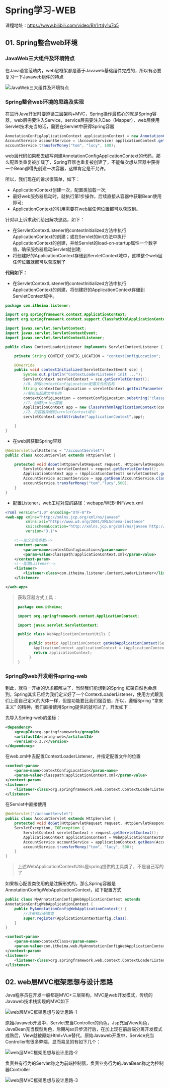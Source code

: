 # Spring学习-WEB

课程地址：https://www.bilibili.com/video/BV1rt4y1u7q5

## 01. Spring整合web环境

###  JavaWeb三大组件及环境特点

在Java语言范畴内，web层框架都是基于Javaweb基础组件完成的，所以有必要复习一下Javaweb组件的特点

![JavaWeb三大组件及环境特点](image/JavaWeb三大组件及环境特点.jpg)

### Spring整合web环境的思路及实现

在进行Java开发时要遵循三层架构+MVC，Spring操作最核心的就是Spring容器，web层需要注入Service，service层需要注入Dao（Mapper），web层使用Servlet技术充当的话，需要在Servlet中获得Spring容器

```java
AnnotationConfigApplicationContext applicationContext = new AnnotationConfigApplicationContext(ApplicationContextConfig.class);
AccountService accountService = (AccountService) applicationContext.getBean("accountService");
accountService.transferMoney("tom", "lucy", 100);
```

web层代码如果都去编写创建AnnotationConfigApplicationContext的代码，那么配置类重复被加载了，Spring容器也重复被创建了，不能每次想从容器中获得一个Bean都得先创建一次容器，这样肯定是不允许。

所以，我们现在的诉求很简单，如下：

* ApplicationContext创建一次，配置类加载一次; 
* 最好web服务器启动时，就执行第1步操作，后续直接从容器中获取Bean使用即可; 
* ApplicationContext的引用需要在web层任何位置都可以获取到。

针对以上诉求我们给出解决思路，如下：

* 在ServletContextListener的contextInitialized方法中执行ApplicationContext的创建；或在Servlet的init方法中执行ApplicationContext的创建，并给Servlet的load-on-startup属性一个数字值，确保服务器启动Servlet就创建; 
* 将创建好的ApplicationContext存储到ServletContext域中，这样整个web层任何位置就都可以获取到了

**代码如下：**

* 在ServletContextListener的contextInitialized方法中执行ApplicationContext的创建，将创建好的ApplicationContext存储到ServletContext域中。

```java
package com.itheima.listener;

import org.springframework.context.ApplicationContext;
import org.springframework.context.support.ClassPathXmlApplicationContext;

import javax.servlet.ServletContext;
import javax.servlet.ServletContextEvent;
import javax.servlet.ServletContextListener;

public class ContextLoaderListener implements ServletContextListener {

    private String CONTEXT_CONFIG_LOCATION = "contextConfigLocation";

    @Override
    public void contextInitialized(ServletContextEvent sce) {
        System.out.println("ContextLoaderListener init ...");
        ServletContext servletContext = sce.getServletContext();
        //0、获取contextConfigLocation配置文件的名称
        String contextConfigLocation = servletContext.getInitParameter(CONTEXT_CONFIG_LOCATION);
        //解析出配置文件名称
        contextConfigLocation = contextConfigLocation.substring("classpath:".length());
        //1、创建Spring容器
        ApplicationContext app = new ClassPathXmlApplicationContext(contextConfigLocation);
        //2、将容器存储到servletContext域中
        servletContext.setAttribute("applicationContext",app);

    }
}
```

* 在web层获取Spring容器

```java
@WebServlet(urlPatterns = "/accountServlet")
public class AccountServlet extends HttpServlet {

    protected void doGet(HttpServletRequest request, HttpServletResponse response) throws ServletException, IOException {
        ServletContext servletContext = request.getServletContext();
        ApplicationContext app = (ApplicationContext) servletContext.getAttribute("applicationContext");
        AccountService accountService = app.getBean(AccountService.class);
        accountService.transferMoney("tom","lucy",500);
    }
}
```

* 配置Listener，web工程对应的路径：webapp/WEB-INF/web.xml

```xml
<?xml version="1.0" encoding="UTF-8"?>
<web-app xmlns="http://xmlns.jcp.org/xml/ns/javaee"
         xmlns:xsi="http://www.w3.org/2001/XMLSchema-instance"
         xsi:schemaLocation="http://xmlns.jcp.org/xml/ns/javaee http://xmlns.jcp.org/xml/ns/javaee/web-app_3_1.xsd"
         version="3.1">

    <!--定义全局参数-->
    <context-param>
        <param-name>contextConfigLocation</param-name>
        <param-value>classpath:applicationContext.xml</param-value>
    </context-param>
    <!--配置Listener-->
    <listener>
        <listener-class>com.itheima.listener.ContextLoaderListener</listener-class>
    </listener>

</web-app>
```

> 获取容器方式工具：
>
> ```java
> package com.itheima;
> 
> import org.springframework.context.ApplicationContext;
> 
> import javax.servlet.ServletContext;
> 
> public class WebApplicationContextUtils {
> 
>      public static ApplicationContext getWebApplicationContext(ServletContext servletContext){
>        ApplicationContext applicationContext = (ApplicationContext) servletContext.getAttribute("applicationContext");
>        return applicationContext;
>      }
> }
> ```

### Spring的web开发组件spring-web

到此，就将一开始的诉求都解决了，当然我们能想到的Spring 框架自然也会想到，Spring其实已经为我们定义好了一个ContextLoaderListener，使用方式跟我们上面自己定义的大体一样，但是功能要比我们强百倍，所以，遵循Spring "拿来主义" 的精神，我们直接使用Spring提供的就可以了，开发如下：

先导入Spring-web的坐标：

```xml
<dependency>
    <groupId>org.springframework</groupId>
    <artifactId>spring-web</artifactId>
    <version>5.3.7</version>
</dependency>
```

在web.xml中去配置ContextLoaderListener，并指定配置文件的位置

```xml
<context-param>
    <param-name>contextConfigLocation</param-name>
    <param-value>classpath:applicationContext.xml</param-value>
</context-param>
<listener>
    <listener-class>org.springframework.web.context.ContextLoaderListener</listener-class>
</listener>
```

在Servlet中直接使用

```java
@WebServlet("/accountServlet")
public class AccountServlet extends HttpServlet {
    protected void doGet(HttpServletRequest request, HttpServletResponse response) throws
    ServletException, IOException {
        ServletContext servletContext = request.getServletContext();
        ApplicationContext applicationContext = WebApplicationContextUtils.getWebApplicationContext(servletContext);
        AccountService accountService = applicationContext.getBean(AccountService.class);
        accountService.transferMoney("tom", "lucy", 500);
    }
}
```

> 上述WebApplicationContextUtils是spring提供的工具类了，不是自己写的了

如果核心配置类使用的是注解形式的，那么Spring容器是AnnotationConfigWebApplicationContext，如下配置方式

```java
public class MyAnnotationConfigWebApplicationContext extends
AnnotationConfigWebApplicationContext {
    public MyAnnotationConfigWebApplicationContext() {
        //注册核心配置类
        super.register(ApplicationContextConfig.class);
    }
}
```

```xml
<context-param>
    <param-name>contextClass</param-name>
    <param-value>com.itheima.web.MyAnnotationConfigWebApplicationContext</param-value>
</context-param>
<listener>
    <listener-class>org.springframework.web.context.ContextLoaderListener</listener-class>
</listener>
```

## 02. web层MVC框架思想与设计思路

Java程序员在开发一般都是MVC+三层架构，MVC是web开发模式，传统的Javaweb技术栈实现的MVC如下

![web层MVC框架思想与设计思路-1](image/web层MVC框架思想与设计思路-1.jpg)

原始Javaweb开发中，Servlet充当Controller的角色，Jsp充当View角色，JavaBean充当模型角色，后期Ajax异步流行后，在加上现在前后端分离开发模式成熟后，View就被原始Html+Vue替代。原始Javaweb开发中，Service充当Controller有很多弊端，显而易见的有如下几个：

![web层MVC框架思想与设计思路-2](image/web层MVC框架思想与设计思路-2.jpg)

负责共有行为的Servlet称之为前端控制器，负责业务行为的JavaBean称之为控制器Controller

![web层MVC框架思想与设计思路-3](image/web层MVC框架思想与设计思路-3.jpg)



